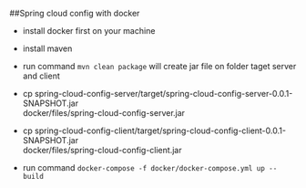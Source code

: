 ##Spring cloud config with docker

- install docker first on your machine
- install maven
- run command `mvn clean package` will create jar file on folder taget server and client
- cp spring-cloud-config-server/target/spring-cloud-config-server-0.0.1-SNAPSHOT.jar \
  docker/files/spring-cloud-config-server.jar
- cp spring-cloud-config-client/target/spring-cloud-config-client-0.0.1-SNAPSHOT.jar \
  docker/files/spring-cloud-config-client.jar
  
- run command `docker-compose -f docker/docker-compose.yml up --build`